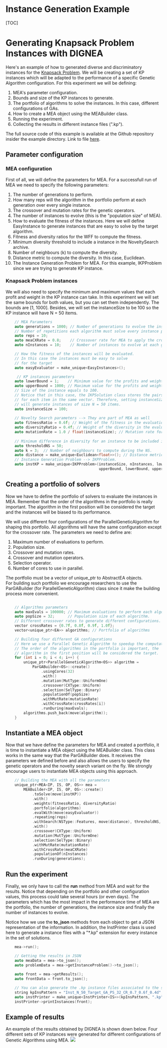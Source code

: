 # Instance Generation Example

[TOC]

# Generating Knapsack Problem Instances with DIGNEA

Here's an example of how to generated diverse and discriminatory instances for the [Knapsack Problem](https://en.wikipedia.org/wiki/Knapsack_problem). 
We will be creating a set of KP instances which will be adapted to the performance of a specific Genetic Algorithm configuration. 
For this experiment we will be defining:

1. MEA's parameter configuration.
2. Bounds and size of the KP instances to generate.
3. The portfolio of algorithms to solve the instances. In this case, different configurations of GAs.
4. How to create a MEA object using the MEABuilder class.
5. Running the experiment.
6. Collecting the results in different instance files (".kp").

The full source code of this example is available at the Github repository insider the example directory. Link to file [here](https://github.com/amarrerod/dignea/blob/0d2028184cefd181279c3ebd9b0c6e3fcb6dfccf/examples/MEAKPExperiment.cpp).

## Parameter configuration

### MEA configuration
First of all, we will define the parameters for MEA. For a successfull run of MEA we need to specify the following parameters:

1. The number of generations to perform.
2. How many reps will the algorithm in the portfolio perform at each generation over every single instance.
3. The crossover and mutation rates for the genetic operators.
4. The number of instances to evolve (this is the "population size" of MEA).
5. How to evaluate the fitness of the instances. Here we will define EasyInstance to generate instances that are easy to solve by the target algorithm.
6. Fitness and diversity ratios for the WFF to compute the fitness.
7. Minimum diversity threshold to include a instance in the NoveltySearch archive.
8. Number of neighbours (k) to compute the diversity.
9. Distance metric to compute the diversity. In this case, Euclidean.
10. The Instance Generation Problem for MEA. For this example, IKPProblem since we are trying to generate KP instance.

### Knapsack Problem instances

We will also need to specify the minimum and maximum values that each profit and weight in the KP instance can take. 
In this experiment we will set the same bounds for both values, but you can set them independently. The bounds are [1, 1000].
Besides, we will set the instanceSize to be 100 so the KP instance will have N = 50 items.

```cpp
    // MEA Parameters
    auto generations = 1000; // Number of generations to evolve the instances
    // Number of repetitions each algorithm must solve every instance per generations
    auto reps = 10;          
    auto meaCXRate = 0.8;    // Crossover rate for MEA to apply the crossover on the instances
    auto nInstances = 10;    // Number of instances to evolve at each generation (population size)

    // How the fitness of the instances will be evaluated.    
    // In this case the instances must be easy to solve 
    // for the target
    auto easyEvaluator = make_unique<EasyInstances>(); 

     // KP instances parameters
    auto lowerBound = 1;    // Minimum value for the profits and weights
    auto upperBound = 1000; // Maximum value for the profits and weights
    // Size of the instance equals to 100.
    // Notice that in this case, the IKPSolution class stores the pairs (wi, pi)
    // for each item in the same vector. Therefore, setting instanceSize = 100
    // will generate instances of size N = 50 items.
    auto instanceSize = 100; 
    
    // Novelty Search parameters --> They are part of MEA as well
    auto fitnessRatio = 0.6f; // Weight of the fitness in the evaluation.
    auto diversityRatio = 0.4f; // Weight of the diversity in the evaluation.
    auto mutationRate = 1.0 / float(instanceSize); // Mutation rate for both MEA and algorithms.
    
    // Minimum difference in diversity for an instance to be included in the NS archive.
    auto thresholdNS = 50; 
    auto k = 3;  // Number of neighbours to compute during the NS.
    auto distance = make_unique<Euclidean<float>>(); // Distance metric for the NS
    // Instance Generation Problem --> IKPProblem.
    auto instKP = make_unique<IKPProblem>(instanceSize, nInstances, lowerBound,
                                          upperBound, lowerBound, upperBound);   

```

## Creating a portfolio of solvers

Now we have to define the portfolio of solvers to evaluate the instances in MEA. Remember that the order of
the algorithms in the portfolio is really important. The algorithm in the first position will be considered
the target and the instances will be biased to its performance.

We will use different four configurations of the ParallelGeneticAlgorithm for shaping this portfolio. All algorithms
will have the same configuration except for the crossover rate. The parameters we need to define are:

1. Maximum number of evaluations to perform.
2. Population size.
3. Crossover and mutation rates.
4. Crossover and mutation operators.
5. Selection operator.
6. Number of cores to use in parallel.

The portfolio must be a vector of unique_ptr to AbstractEA objects.  
For building such portfolio we encourage researchers to use the ParGABuilder (for ParallelGeneticAlgorithm) class since it make the building process more convenient.


```cpp
    
    // Algorithms parameters
    auto maxEvals = 100000; // Maximum evaluations to perform each algorith,
    auto popSize = 32;      // Population size of each algorithm. 
    // Different crossover rates to generate different configurations.
    vector crossRates = {0.7f, 0.8f, 0.9f, 1.0f}; 
    vector<unique_ptr<EA>> algorithms; // Portfolio of algorithms

    // Building four different GA configurations
    // Here we use a Parallel Genetic Algorithm to speedup the computation
    // The order of the algorithms in the portfolio is important, the
    // algorithm in the first position will be considered the target.
    for (int i = 0; i < 4; i++) {
        unique_ptr<ParallelGeneticAlgorithm<OS>> algorithm =
            ParGABuilder<OS>::create()
                .usingCores(32)
                .with()
                .mutation(MutType::UniformOne)
                .crossover(CXType::Uniform)
                .selection(SelType::Binary)
                .populationOf(popSize)
                .withMutRate(mutationRate)
                .withCrossRate(crossRates[i])
                .runDuring(maxEvals);
        algorithms.push_back(move(algorithm));
    }
```

## Instantiate a MEA object

Now that we have define the parameters for MEA and created a portfolio, it is time to instantiate a MEA object using the MEABuilder class.
This class works in the same way that the ParGABuilder does. It receives the parameters we defined before and also allows the users to specify the
genetic operators and the novelty search variant on the fly. We strongly encourage users to instantiate MEA objects using this approach.

```cpp
    // Building the MEA with all the parameters
    unique_ptr<MEA<IP, IS, OP, OS>> mea =
        MEABuilder<IP, IS, OP, OS>::create()
            .toSolve(move(instKP))
            .with()
            .weights(fitnessRatio, diversityRatio)
            .portfolio(algorithms)
            .evalWith(move(easyEvaluator))
            .repeating(reps)
            .withSearch(NSType::Features, move(distance), thresholdNS, k)
            .with()
            .crossover(CXType::Uniform)
            .mutation(MutType::UniformOne)
            .selection(SelType::Binary)
            .withMutRate(mutationRate)
            .withCrossRate(meaCXRate)
            .populationOf(nInstances)
            .runDuring(generations);
```

## Run the experiment

Finally, we only have to call the **run** method from MEA and wait for the results. Notice that depending on the portfolio and other configuration values,
this process could take several hours (or even days). The parameters which has the most impact in the performance time of MEA are the portfolio, the number of generations,
the instance size and finally the number of instances to evolve.

Notice how we use the **to_json** methods from each object to get a JSON representation of the information. In addition, the InstPrinter class is used here to generate
a instance files with a "*.kp" extension for every instance in the set of solutions.

```cpp
    mea->run();

    // Getting the results in JSON
    auto meaData = mea->to_json();
    auto problemData = mea->getInstanceProblem()->to_json();
    
    auto front = mea->getResults();
    auto frontData = front.to_json();

    // You can also generate the .kp instance files associated to the solutions
    string kpInsPattern = "Inst_N_50_Target_GA_PS_32_CR_0.7_0.6f_0.4d";
    auto instPrinter = make_unique<InstPrinter<IS>>(kpInsPattern, ".kp");
    instPrinter->printInstances(front);

```

## Example of results

An example of the results obtained by DIGNEA is shown down below. Four different sets of KP instances were generated for different configurations of Genetic Algorithms using MEA.
![](../imgs/instances.png)


